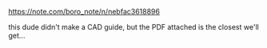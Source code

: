 https://note.com/boro_note/n/nebfac3618896

this dude didn't make a CAD guide, but the PDF attached is the closest we'll get...
